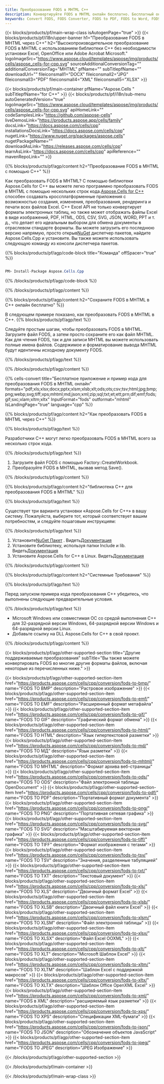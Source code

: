 ```yaml
---
title: Преобразование FODS в MHTML C++
description: Конвертируйте FODS в MHTML онлайн бесплатно. Бесплатный онлайн конвертер FODS в MHTML. C++ FODS до MHTML. FODS до MHTML через C++.
keywords: Convert FODS, FODS Converter, FODS to PDF, FODS to Word, FODS to PPT, FODS to Image
---
```

{{< blocks/products/pf/main-wrap-class isAutogenPage="true" >}}
{{< blocks/products/pf/i18n/upper-banner h1="Преобразование FODS в MHTML через C++" h2="Высокопроизводительное преобразование FODS в MHTML с использованием библиотеки C++ без необходимости установки Excel, OpenOffice или Adobe Acrobat Microsoft." logoImageSrc="https://www.aspose.cloud/templates/aspose/img/products/cells/aspose_cells-for-cpp.svg" sourceAdditionalConversionTag="" additionalConversionTag="MHTML" pfName="" subTitlepfName="" downloadUrl="" fileiconsmall1="DOCX" fileiconsmall2="JPG" fileiconsmall3="PDF" fileiconsmall4="XML" fileiconsmall5="XLSX" >}}

{{< blocks/products/pf/main-container pfName="Aspose.Cells " subTitlepfName="for C++" >}}
{{< blocks/products/pf/i18n/sub-menu autoGeneratedVersion="true" logoImageSrc="https://www.aspose.cloud/templates/aspose/img/products/cells/aspose_cells-for-cpp.svg" apiHomeLink="" codeSamplesLink="https://github.com/aspose-cells" liveDemosLink="https://products.aspose.app/cells/family" docsLink="https://docs.aspose.com/cells/cpp" installationsDocsLink="https://docs.aspose.com/cells/cpp" nugetLink="https://www.nuget.org/packages/aspose.cells" nugetPackageName="" downloadAsLink="https://releases.aspose.com/cells/cpp" learnAsLink="https://docs.aspose.com/cells/cpp" apiReference="" mavenRepoLink="" >}}


{{% blocks/products/pf/agp/content h2="Преобразование FODS в MHTML с помощью C++" %}}

Как преобразовать FODS в MHTML? С помощью библиотеки Aspose.Cells for C++ вы можете легко программно преобразовать FODS в MHTML с помощью нескольких строк кода.[Aspose.Cells for C++](https://products.aspose.com/cells/cpp) способен создавать кроссплатформенные приложения с возможностью создания, изменения, преобразования, рендеринга и печати всех файлов Excel. C++ Excel API не только конвертирует форматы электронных таблиц, но также может отображать файлы Excel в виде изображений, PDF, HTML, ODS, CSV, SVG, JSON, WORD, PPT и т. д., что делает его идеальным выбором для обмена документы в отраслевом стандарте форматы. Вы можете загрузить его последнюю версию напрямую, просто открыв[NuGet](https://www.nuget.org/packages/Aspose.Cells.Cpp/) диспетчер пакетов, найдите Aspose.Cells.Cpp и установите. Вы также можете использовать следующую команду из консоли диспетчера пакетов.

{{% blocks/products/pf/agp/code-block title="Команда" offSpacer="true" %}}

```cs

PM> Install-Package Aspose.Cells.Cpp

```

{{% /blocks/products/pf/agp/code-block %}}

{{% /blocks/products/pf/agp/content %}}

{{% blocks/products/pf/agp/content h2="Сохраните FODS в MHTML в C++ онлайн бесплатно" %}}

В следующем примере показано, как преобразовать FODS в MHTML в C++.
{{% blocks/products/pf/agp/text %}}

Следуйте простым шагам, чтобы преобразовать FODS в MHTML. Загрузите файл FODS, а затем просто сохраните его как файл MHTML. Как для чтения FODS, так и для записи MHTML вы можете использовать полные имена файлов. Содержимое и форматирование вывода MHTML будут идентичны исходному документу FODS.

{{% /blocks/products/pf/agp/text %}}

{{% /blocks/products/pf/agp/content %}}

{{% cells-convert title="Бесплатное приложение и пример кода для преобразования FODS в MHTML онлайн" formats="pdf;xls;xlsx;docx;pptx;xlsm;xlsb;xlt;ods;ots;csv;tsv;html;jpg;bmp;png;webp;svg;tiff;xps;mhtml;md;json;xml;zip;sql;txt;et;ett;prn;dif;emf;fods;gif;sxc;xlam;xltm;xltx" InputFormat="fods" outformat="mhtml" IsLandingPage="true" language="cpp" %}}

{{% blocks/products/pf/agp/content h2="Как преобразовать FODS в MHTML через C++" %}}

{{% blocks/products/pf/agp/text %}}

 Разработчики C++ могут легко преобразовать FODS в MHTML всего за несколько строк кода.

{{% /blocks/products/pf/agp/text %}}

1. Загрузите файл FODS с помощью Factory::CreateIWorkbook.
1. Преобразуйте FODS в MHTML, вызвав метод Save().

{{% /blocks/products/pf/agp/content %}}

{{% blocks/products/pf/agp/content h2="библиотека C++ для преобразования FODS в MHTML" %}}

{{% blocks/products/pf/agp/text %}}

Существует три варианта установки «Aspose.Cells for C++» в вашу систему. Пожалуйста, выберите тот, который соответствует вашим потребностям, и следуйте пошаговым инструкциям:

{{% /blocks/products/pf/agp/text %}}

1.  Установите[NuGet Пакет](https://www.nuget.org/packages/Aspose.Cells.Cpp/) . Видеть[Документация](https://docs.aspose.com/cells/cpp/installation/#using-nuget-package-manager)
1.  Установите библиотеку, используя папки Include и lib. Видеть[Документация](https://docs.aspose.com/cells/cpp/installation/#using-include-and-lib-folders)
1. Установите Aspose.Cells for C++ в Linux. Видеть[Документация](https://docs.aspose.com/cells/cpp/installation/#installing-asposecells-for-c-in-linux)

{{% /blocks/products/pf/agp/content %}}

{{% blocks/products/pf/agp/content h2="Системные Требования" %}}

{{% blocks/products/pf/agp/text %}}

 Перед запуском примера кода преобразования C++ убедитесь, что выполнены следующие предварительные условия.

{{% /blocks/products/pf/agp/text %}}

- Microsoft Windows или совместимая ОС со средой выполнения C++ для 32-разрядной версии Windows, 64-разрядной версии Windows и 64-разрядной версии Linux.
- Добавьте ссылку на DLL Aspose.Cells for C++ в свой проект.

{{% /blocks/products/pf/agp/content %}}


{{< blocks/products/pf/agp/other-supported-section title="Другие поддерживаемые преобразования" subTitle="Вы также можете конвертировать FODS во многие другие форматы файлов, включая некоторые из перечисленных ниже." >}}

{{< blocks/products/pf/agp/other-supported-section-item href="https://products.aspose.com/cells/cpp/conversion/fods-to-bmp/" name="FODS ТО BMP" description="Растровое изображение" >}}
{{< blocks/products/pf/agp/other-supported-section-item href="https://products.aspose.com/cells/cpp/conversion/fods-to-emf/" name="FODS ТО EMF" description="Расширенный формат метафайла" >}}
{{< blocks/products/pf/agp/other-supported-section-item href="https://products.aspose.com/cells/cpp/conversion/fods-to-gif/" name="FODS ТО GIF" description="Графический формат обмена" >}}
{{< blocks/products/pf/agp/other-supported-section-item href="https://products.aspose.com/cells/cpp/conversion/fods-to-html/" name="FODS ТО HTML" description="Язык гипертекстовой разметки" >}}
{{< blocks/products/pf/agp/other-supported-section-item href="https://products.aspose.com/cells/cpp/conversion/fods-to-md/" name="FODS ТО МД" description="Язык разметки" >}}
{{< blocks/products/pf/agp/other-supported-section-item href="https://products.aspose.com/cells/cpp/conversion/fods-to-mhtml/" name="FODS ТО MHTML" description="Формат архива веб-страницы" >}}
{{< blocks/products/pf/agp/other-supported-section-item href="https://products.aspose.com/cells/cpp/conversion/fods-to-ods/" name="FODS ТО ODS" description="Файл электронной таблицы OpenDocument" >}}
{{< blocks/products/pf/agp/other-supported-section-item href="https://products.aspose.com/cells/cpp/conversion/fods-to-pdf/" name="FODS ТО PDF" description="Портативный формат документа" >}}
{{< blocks/products/pf/agp/other-supported-section-item href="https://products.aspose.com/cells/cpp/conversion/fods-to-png/" name="FODS ТО PNG" description="Портативная сетевая графика" >}}
{{< blocks/products/pf/agp/other-supported-section-item href="https://products.aspose.com/cells/cpp/conversion/fods-to-svg/" name="FODS ТО SVG" description="Масштабируемая векторная графика" >}}
{{< blocks/products/pf/agp/other-supported-section-item href="https://products.aspose.com/cells/cpp/conversion/fods-to-tiff/" name="FODS ТО TIFF" description="Формат изображения с тегами" >}}
{{< blocks/products/pf/agp/other-supported-section-item href="https://products.aspose.com/cells/cpp/conversion/fods-to-tsv/" name="FODS ТО TSV" description="Значения, разделенные табуляцией" >}}
{{< blocks/products/pf/agp/other-supported-section-item href="https://products.aspose.com/cells/cpp/conversion/fods-to-txt/" name="FODS ТО TXT" description="Текстовый документ" >}}
{{< blocks/products/pf/agp/other-supported-section-item href="https://products.aspose.com/cells/cpp/conversion/fods-to-xls/" name="FODS ТО XLS" description="Двоичный формат Excel" >}}
{{< blocks/products/pf/agp/other-supported-section-item href="https://products.aspose.com/cells/cpp/conversion/fods-to-xlsb/" name="FODS ТО XLSB" description="Двоичный файл книги Excel" >}}
{{< blocks/products/pf/agp/other-supported-section-item href="https://products.aspose.com/cells/cpp/conversion/fods-to-xlsm/" name="FODS ТО XLSM" description="Файл электронной таблицы" >}}
{{< blocks/products/pf/agp/other-supported-section-item href="https://products.aspose.com/cells/cpp/conversion/fods-to-xlsx/" name="FODS ТО XLSX" description="Файл Excel OOXML" >}}
{{< blocks/products/pf/agp/other-supported-section-item href="https://products.aspose.com/cells/cpp/conversion/fods-to-xlt/" name="FODS ТО XLT" description="Microsoft Шаблон Excel" >}}
{{< blocks/products/pf/agp/other-supported-section-item href="https://products.aspose.com/cells/cpp/conversion/fods-to-xltm/" name="FODS ТО XLTM" description="Шаблон Excel с поддержкой макросов" >}}
{{< blocks/products/pf/agp/other-supported-section-item href="https://products.aspose.com/cells/cpp/conversion/fods-to-xltx/" name="FODS ТО XLTX" description="Шаблон Office OpenXML Excel" >}}
{{< blocks/products/pf/agp/other-supported-section-item href="https://products.aspose.com/cells/cpp/conversion/fods-to-xml/" name="FODS в XML" description="расширяемый язык разметки" >}}
{{< blocks/products/pf/agp/other-supported-section-item href="https://products.aspose.com/cells/cpp/conversion/fods-to-xps/" name="FODS ТО XPS" description="Спецификации XML-бумаги" >}}
{{< blocks/products/pf/agp/other-supported-section-item href="https://products.aspose.com/cells/cpp/conversion/fods-to-json/" name="FODS ТО JSON" description="Обозначение объектов JavaScript" >}}
{{< blocks/products/pf/agp/other-supported-section-item href="https://products.aspose.com/cells/cpp/conversion/fods-to-jpeg/" name="FODS ТО JPEG" description="JPEG Изображение" >}}

{{< /blocks/products/pf/agp/other-supported-section >}}

{{< /blocks/products/pf/main-container >}}
    
{{< /blocks/products/pf/main-wrap-class >}}
